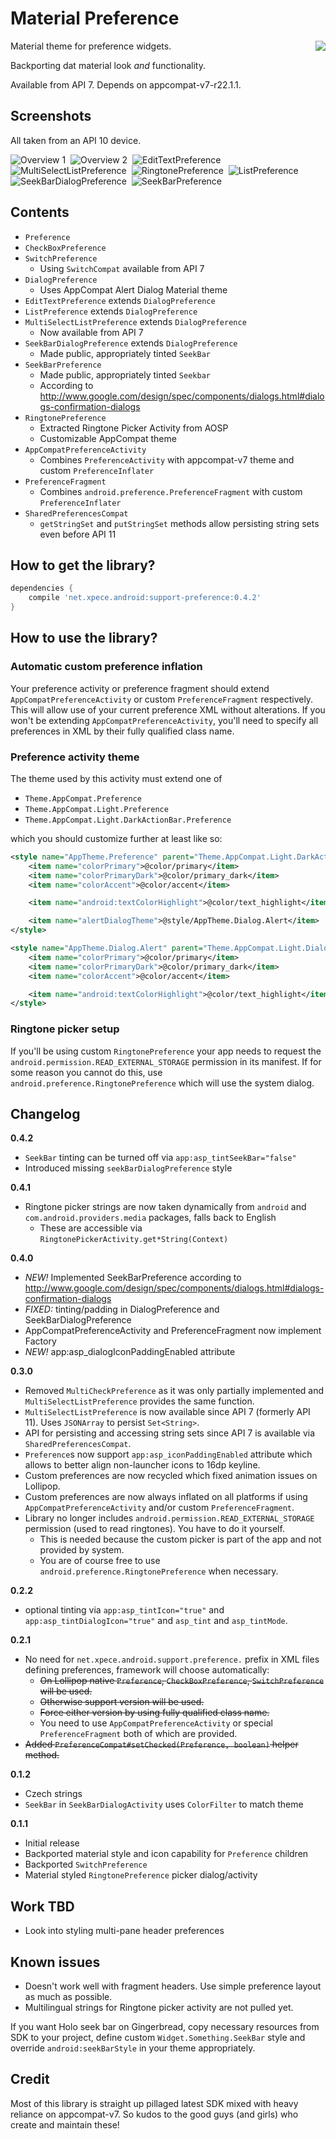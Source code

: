 # Material Preference

<img src="./sample/src/main/res/mipmap-xxhdpi/ic_launcher.png" align="right" style="margin-left: 1em;"/>

Material theme for preference widgets.

Backporting dat material look *and* functionality.

Available from API 7. Depends on appcompat-v7-r22.1.1.

## Screenshots

All taken from an API 10 device.

![Overview 1](./docs/device-2015-05-20-041715.png)&nbsp;
![Overview 2](./docs/device-2015-05-20-043843.png)&nbsp;
![EditTextPreference](./docs/device-2015-05-20-044009.png)&nbsp;
![MultiSelectListPreference](./docs/device-2015-05-20-044135.png)&nbsp;
![RingtonePreference](./docs/device-2015-05-20-042549.png)&nbsp;
![ListPreference](./docs/device-2015-05-20-044237.png)&nbsp;
![SeekBarDialogPreference](./docs/device-2015-05-23-152932.png)&nbsp;
![SeekBarPreference](./docs/device-2015-05-23-160720.png)

## Contents

- `Preference`
- `CheckBoxPreference`
- `SwitchPreference`
    - Using `SwitchCompat` available from API 7
- `DialogPreference`
    - Uses AppCompat Alert Dialog Material theme
- `EditTextPreference` extends `DialogPreference`
- `ListPreference` extends `DialogPreference`
- `MultiSelectListPreference` extends `DialogPreference`
    - Now available from API 7
- `SeekBarDialogPreference` extends `DialogPreference`
    - Made public, appropriately tinted `SeekBar`
- `SeekBarPreference`
    - Made public, appropriately tinted `Seekbar`
    - According to http://www.google.com/design/spec/components/dialogs.html#dialogs-confirmation-dialogs
- `RingtonePreference`
    - Extracted Ringtone Picker Activity from AOSP
    - Customizable AppCompat theme
- `AppCompatPreferenceActivity`
    - Combines `PreferenceActivity` with appcompat-v7 theme and custom `PreferenceInflater`
-  `PreferenceFragment`
    - Combines `android.preference.PreferenceFragment` with custom `PreferenceInflater`
- `SharedPreferencesCompat`
    - `getStringSet` and `putStringSet` methods allow persisting string sets even before API 11

## How to get the library?

```groovy
dependencies {
    compile 'net.xpece.android:support-preference:0.4.2'
}
```

## How to use the library?

### Automatic custom preference inflation

Your preference activity or preference fragment should extend `AppCompatPreferenceActivity` or custom `PreferenceFragment` respectively. This will allow use of your current preference XML without alterations. If you won't be extending `AppCompatPreferenceActivity`, you'll need to specify all preferences in XML by their fully qualified class name.

### Preference activity theme

The theme used by this activity must extend one of

- `Theme.AppCompat.Preference`
- `Theme.AppCompat.Light.Preference`
- `Theme.AppCompat.Light.DarkActionBar.Preference`

which you should customize further at least like so:

```xml
<style name="AppTheme.Preference" parent="Theme.AppCompat.Light.DarkActionBar.Preference">
    <item name="colorPrimary">@color/primary</item>
    <item name="colorPrimaryDark">@color/primary_dark</item>
    <item name="colorAccent">@color/accent</item>

    <item name="android:textColorHighlight">@color/text_highlight</item>

    <item name="alertDialogTheme">@style/AppTheme.Dialog.Alert</item>
</style>

<style name="AppTheme.Dialog.Alert" parent="Theme.AppCompat.Light.Dialog.Alert">
    <item name="colorPrimary">@color/primary</item>
    <item name="colorPrimaryDark">@color/primary_dark</item>
    <item name="colorAccent">@color/accent</item>

    <item name="android:textColorHighlight">@color/text_highlight</item>
</style>
```

### Ringtone picker setup

If you'll be using custom `RingtonePreference` your app needs to request the `android.permission.READ_EXTERNAL_STORAGE` permission in its manifest. If for some reason you cannot do this, use `android.preference.RingtonePreference` which will use the system dialog.

## Changelog

**0.4.2**
- `SeekBar` tinting can be turned off via `app:asp_tintSeekBar="false"`
- Introduced missing `seekBarDialogPreference` style

**0.4.1**
- Ringtone picker strings are now taken dynamically from `android` and `com.android.providers.media` packages, falls back to English
    - These are accessible via `RingtonePickerActivity.get*String(Context)`

**0.4.0**
- *NEW!* Implemented SeekBarPreference according to http://www.google.com/design/spec/components/dialogs.html#dialogs-confirmation-dialogs
- *FIXED:* tinting/padding in DialogPreference and SeekBarDialogPreference
- AppCompatPreferenceActivity and PreferenceFragment now implement Factory<Preference>
- *NEW!* app:asp_dialogIconPaddingEnabled attribute

**0.3.0**
- Removed `MultiCheckPreference` as it was only partially implemented and `MultiSelectListPreference` provides the same function.
- `MultiSelectListPreference` is now available since API 7 (formerly API 11). Uses `JSONArray` to persist `Set<String>`.
- API for persisting and accessing string sets since API 7 is available via `SharedPreferencesCompat`.
- `Preference`s now support `app:asp_iconPaddingEnabled` attribute which allows to better align non-launcher icons to 16dp keyline.
- Custom preferences are now recycled which fixed animation issues on Lollipop.
- Custom preferences are now always inflated on all platforms if using `AppCompatPreferenceActivity` and/or custom `PreferenceFragment`.
- Library no longer includes `android.permission.READ_EXTERNAL_STORAGE` permission (used to read ringtones). You have to do it yourself.
    - This is needed because the custom picker is part of the app and not provided by system.
    - You are of course free to use `android.preference.RingtonePreference` when necessary.

**0.2.2**
- optional tinting via `app:asp_tintIcon="true"` and `app:asp_tintDialogIcon="true"` and `asp_tint` and `asp_tintMode`.

**0.2.1**
- No need for `net.xpece.android.support.preference.` prefix in XML files defining preferences, framework will choose automatically:
    - <s>On Lollipop native `Preference`, `CheckBoxPreference`, `SwitchPreference` will be used.</s>
    - <s>Otherwise support version will be used.</s>
    - <s>Force either version by using fully qualified class name.</s>
    - You need to use `AppCompatPreferenceActivity` or special `PreferenceFragment` both of which are provided.
- <s>Added `PreferenceCompat#setChecked(Preference, boolean)` helper method.</s>

**0.1.2**
- Czech strings
- `SeekBar` in `SeekBarDialogActivity` uses `ColorFilter` to match theme

**0.1.1**
- Initial release
- Backported material style and icon capability for `Preference` children
- Backported `SwitchPreference`
- Material styled `RingtonePreference` picker dialog/activity

## Work TBD
- Look into styling multi-pane header preferences

## Known issues

- Doesn't work well with fragment headers. Use simple preference layout as much as possible.
- Multilingual strings for Ringtone picker activity are not pulled yet.

If you want Holo seek bar on Gingerbread, copy necessary resources from SDK to your project, define
custom `Widget.Something.SeekBar` style and override `android:seekBarStyle` in your theme appropriately.

## Credit

Most of this library is straight up pillaged latest SDK mixed with heavy reliance on appcompat-v7. So kudos to the good guys (and girls) who create and maintain these!
